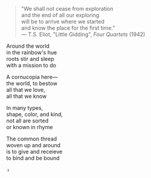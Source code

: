 >"We shall not cease from exploration<br/>
>and the end of all our exploring<br/>
>will be to arrive where we started<br/>
>and know the place for the first time."<br/>
>— T.S. Eliot, "Little Gidding", *Four Quartets* (1942)<br/>

Around the world<br/>
in the rainbow's hue<br/>
roots stir and sleep<br/>
with a mission to do<br/>

A cornucopia here—<br/>
the world, to bestow<br/>
all that we love,<br/>
all that we know<br/>

In many types,<br/>
shape, color, and kind,<br/>
not all are sorted<br/>
or known in rhyme<br/>

The common thread<br/>
woven up and around<br/>
is to give and receieve<br/>
to bind and be bound<br/>

♁

